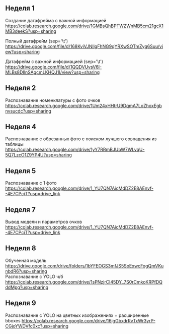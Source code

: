 ## Неделя 1

Создание датафрейма с важной информацией https://colab.research.google.com/drive/1GMBsQhBPTWZWnMB5cm21gcX1MB3deekS?usp=sharing

Полный датафрейм (sep='\t') https://drive.google.com/file/d/168KviVJNIlgFhNG9qYRXwSOTmZyg6Suu/view?usp=sharing

Датафрейм с важной информацией (sep='\t') https://drive.google.com/file/d/1QQDVUvsV6I-MLBs8DIlnSAgcmLKHQJ1I/view?usp=sharing

## Неделя 2

Распознавание номенклатуры с фото очков https://colab.research.google.com/drive/1Um24xHHtrU9DqmA7LoZhoxEgbnvsucdc?usp=sharing

## Неделя 4

Распознавание с обрезанных фото с поиском лучшего совпадения из таблицы https://colab.research.google.com/drive/1yY7RRmBJUbW7WLvqU-5Q7LzcO1Z9YP4U?usp=sharing

## Неделя 5

Распознавание с 1 фото https://colab.research.google.com/drive/1_YU7QN7AicMdDZ2E8AEnvf--4E7CPciT?usp=drive_link

## Неделя 7

Вывод модели и параметров очков https://colab.research.google.com/drive/1_YU7QN7AicMdDZ2E8AEnvf--4E7CPciT?usp=drive_link

## Неделя 8

Обученная модель https://drive.google.com/drive/folders/1bYFEOGS3mfJS5SoExwcFogQmVKunbdR6?usp=sharing  
Распознавание с YOLO ч/б https://colab.research.google.com/drive/1sPNzjrCI45DY_7S0rCmkoKRPfDQddMpg?usp=sharing

## Неделя 9

Распознавание с YOLO на цветных изображениях + расширенные bboxes https://colab.research.google.com/drive/16jgGbxdrRvTxWr3yrP-CGjoYWDVfc0xc?usp=sharing
